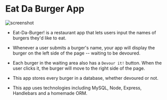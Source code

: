 # Eat Da Burger App

![screenshot](../public/assets/ss.png)

* Eat-Da-Burger! is a restaurant app that lets users input the names of burgers they'd like to eat.

* Whenever a user submits a burger's name, your app will display the burger on the left side of the page -- waiting to be devoured.

* Each burger in the waiting area also has a `Devour it!` button. When the user clicks it, the burger will move to the right side of the page.

* This app stores every burger in a database, whether devoured or not.

* This app uses technologies including MySQL, Node, Express, Handlebars and a homemade ORM.